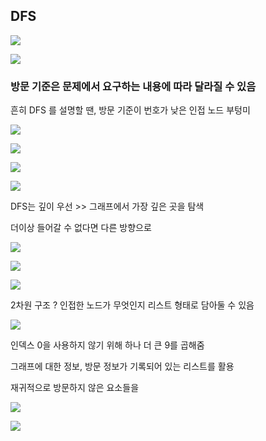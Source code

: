 ## DFS

![](C:\Users\Wook\AppData\Roaming\marktext\images\2022-07-25-02-20-11-image.png)

![](C:\Users\Wook\AppData\Roaming\marktext\images\2022-07-25-02-20-50-image.png)

### 방문 기준은 문제에서 요구하는 내용에 따라 달라질 수 있음

흔히 DFS 를 설명할 땐, 방문 기준이 번호가 낮은 인접 노드 부텅미

![](C:\Users\Wook\AppData\Roaming\marktext\images\2022-07-25-02-22-06-image.png)

![](C:\Users\Wook\AppData\Roaming\marktext\images\2022-07-25-02-22-12-image.png)

![](C:\Users\Wook\AppData\Roaming\marktext\images\2022-07-25-02-22-49-image.png)

![](C:\Users\Wook\AppData\Roaming\marktext\images\2022-07-25-02-23-07-image.png)

DFS는 깊이 우선 >> 그래프에서 가장 깊은 곳을 탐색

더이상 들어갈 수 없다면 다른 방향으로 

![](C:\Users\Wook\AppData\Roaming\marktext\images\2022-07-25-02-23-35-image.png)

![](C:\Users\Wook\AppData\Roaming\marktext\images\2022-07-25-02-23-45-image.png)

![](C:\Users\Wook\AppData\Roaming\marktext\images\2022-07-25-02-23-52-image.png)

2차원 구조 ? 인접한 노드가 무엇인지 리스트 형태로 담아둘 수 있음

![](C:\Users\Wook\AppData\Roaming\marktext\images\2022-07-25-02-24-26-image.png)

인덱스 0을 사용하지 않기 위해 하나 더 큰 9를 곱해줌

그래프에 대한 정보, 방문 정보가 기록되어 있는 리스트를 활용

재귀적으로 방문하지 않은 요소들을 

![](C:\Users\Wook\AppData\Roaming\marktext\images\2022-07-25-02-28-04-image.png)

![](C:\Users\Wook\AppData\Roaming\marktext\images\2022-07-25-02-28-46-image.png)
